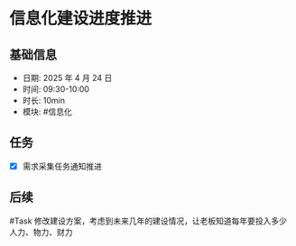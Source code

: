 # 信息化建设进度推进

## 基础信息

- 日期: 2025 年 4 月 24 日
- 时间: 09:30-10:00
- 时长: 10min
- 模块: #信息化

## 任务

- [x] 需求采集任务通知推进

## 后续

#Task 修改建设方案，考虑到未来几年的建设情况，让老板知道每年要投入多少人力、物力、财力
